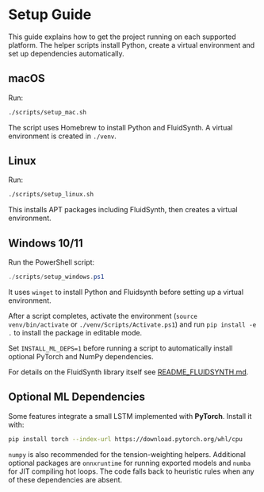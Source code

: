 # Setup Guide

This guide explains how to get the project running on each supported platform. The helper scripts install Python, create a virtual environment and set up dependencies automatically.

## macOS
Run:
```bash
./scripts/setup_mac.sh
```
The script uses Homebrew to install Python and FluidSynth. A virtual environment is created in `./venv`.

## Linux
Run:
```bash
./scripts/setup_linux.sh
```
This installs APT packages including FluidSynth, then creates a virtual environment.

## Windows 10/11
Run the PowerShell script:
```powershell
./scripts/setup_windows.ps1
```
It uses `winget` to install Python and Fluidsynth before setting up a virtual environment.

After a script completes, activate the environment (`source venv/bin/activate` or `./venv/Scripts/Activate.ps1`) and run `pip install -e .` to install the package in editable mode.

Set `INSTALL_ML_DEPS=1` before running a script to automatically install optional
PyTorch and NumPy dependencies.

For details on the FluidSynth library itself see [README_FLUIDSYNTH.md](README_FLUIDSYNTH.md).

## Optional ML Dependencies

Some features integrate a small LSTM implemented with **PyTorch**. Install it with:

```bash
pip install torch --index-url https://download.pytorch.org/whl/cpu
```

`numpy` is also recommended for the tension-weighting helpers. Additional optional packages are
`onnxruntime` for running exported models and `numba` for JIT compiling hot loops.
The code falls back to heuristic rules when any of these dependencies are absent.
